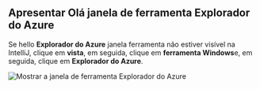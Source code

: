 ## <a name="displaying-hello-azure-explorer-tool-window"></a>Apresentar Olá janela de ferramenta Explorador do Azure

Se hello **Explorador do Azure** janela ferramenta não estiver visível na IntelliJ, clique em **vista**, em seguida, clique em **ferramenta Windows**e, em seguida, clique em **Explorador do Azure**.

![Mostrar a janela de ferramenta Explorador do Azure](./media/azure-toolkit-for-intellij-show-azure-explorer/show-az-exp-01.png)

